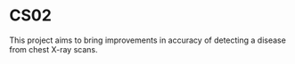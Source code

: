 # CS02
This project aims to bring improvements in accuracy of detecting a disease from chest X-ray scans.
